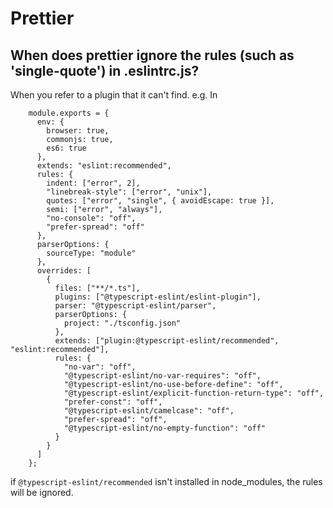 # Prettier

## When does prettier ignore the rules (such as 'single-quote') in .eslintrc.js?

When you refer to a plugin that it can't find. e.g. In

```
    module.exports = {
      env: {
        browser: true,
        commonjs: true,
        es6: true
      },
      extends: "eslint:recommended",
      rules: {
        indent: ["error", 2],
        "linebreak-style": ["error", "unix"],
        quotes: ["error", "single", { avoidEscape: true }],
        semi: ["error", "always"],
        "no-console": "off",
        "prefer-spread": "off"
      },
      parserOptions: {
        sourceType: "module"
      },
      overrides: [
        {
          files: ["**/*.ts"],
          plugins: ["@typescript-eslint/eslint-plugin"],
          parser: "@typescript-eslint/parser",
          parserOptions: {
            project: "./tsconfig.json"
          },
          extends: ["plugin:@typescript-eslint/recommended", "eslint:recommended"],
          rules: {
            "no-var": "off",
            "@typescript-eslint/no-var-requires": "off",
            "@typescript-eslint/no-use-before-define": "off",
            "@typescript-eslint/explicit-function-return-type": "off",
            "prefer-const": "off",
            "@typescript-eslint/camelcase": "off",
            "prefer-spread": "off",
            "@typescript-eslint/no-empty-function": "off"
          }
        }
      ]
    };
```

if `@typescript-eslint/recommended` isn't installed in node_modules, the rules will be ignored.
